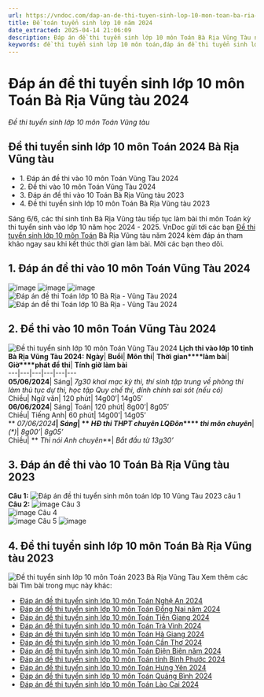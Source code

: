 ```yaml
---
url: https://vndoc.com/dap-an-de-thi-tuyen-sinh-lop-10-mon-toan-ba-ria-vung-tau-298451
title: Đề toán tuyển sinh lớp 10 năm 2024
date_extracted: 2025-04-14 21:06:09
description: Đáp án đề thi tuyển sinh lớp 10 môn Toán Bà Rịa Vũng Tàu năm 2024 được VnDoc sưu tầm và đăng tải. Mời các tham khảo, so sánh và đối chiếu với kết quả bài làm của mình.
keywords: đề thi tuyển sinh lớp 10 môn toán,đáp án đề thi tuyển sinh lớp 10 môn toán,đề thi vào 10 môn toán,đề thi thử vào 10 môn toán,đề thi toán vào 10 năm 2024,đề thi toán vào 10,đề toán tuyển sinh lớp 10 năm 2024,đề thi tuyển sinh vào lớp 10 môn toán,đề toán thi vào lớp 10,đề thi vào lớp 10 môn toán,đề toán thi vào 10,đề tuyển sinh lớp 10 môn toán 2024,đề thi tuyển sinh lớp 10 môn toán 2024,Đáp án đề thi tuyển sinh lớp 10 môn Toán Vũng Tàu 2024,đề thi tuyển sinh lớp 10 môn toán Bà Rịa Vũng Tàu
---
```


# Đáp án đề thi tuyển sinh lớp 10 môn Toán Bà Rịa Vũng tàu 2024
 _Đề thi tuyển sinh lớp 10 môn Toán Vũng tàu_
## Đề thi tuyển sinh lớp 10 môn Toán 2024 Bà Rịa Vũng tàu
  * 1\. Đáp án đề thi vào 10 môn Toán Vũng Tàu 2024
  * 2\. Đề thi vào 10 môn Toán Vũng Tàu 2024
  * 3\. Đáp án đề thi vào 10 Toán Bà Rịa Vũng tàu 2023
  * 4\. Đề thi tuyển sinh lớp 10 môn Toán Bà Rịa Vũng tàu 2023

Sáng 6/6, các thí sinh tỉnh Bà Rịa Vũng tàu tiếp tục làm bài thi môn Toán kỳ thi tuyển sinh vào lớp 10 năm học 2024 - 2025. VnDoc gửi tới các bạn [Đề thi tuyển sinh lớp 10 môn Toán](<https://vndoc.com/luyen-thi-vao-lop10>) Bà Rịa Vũng tàu năm 2024 kèm đáp án tham khảo ngay sau khi kết thúc thời gian làm bài. Mời các bạn theo dõi.
## 1\. Đáp án đề thi vào 10 môn Toán Vũng Tàu 2024
![image](https://i.vdoc.vn/data/image/2024/06/06/dap-an-de-thi-tuyen-sinh-lop-10-mon-toan-ba-ria-vung-tau-1.jpg)
![image](https://i.vdoc.vn/data/image/2024/06/06/dap-an-de-thi-tuyen-sinh-lop-10-mon-toan-ba-ria-vung-tau-2.jpg)
![image](https://i.vdoc.vn/data/image/2024/06/06/dap-an-de-thi-tuyen-sinh-lop-10-mon-toan-ba-ria-vung-tau-3.jpg)![Đáp án đề thi Toán lớp 10 Bà Rịa - Vũng Tàu 2024](https://i.vdoc.vn/data/image/2024/06/06/dap-an-de-thi-vao-lop-10-mon-toan-2024-vung-tau-5.png)
![Đáp án đề thi Toán lớp 10 Bà Rịa - Vũng Tàu 2024](https://i.vdoc.vn/data/image/2024/06/06/dap-an-de-thi-vao-lop-10-mon-toan-2024-vung-tau-6.png)
## 2\. Đề thi vào 10 môn Toán Vũng Tàu 2024
![Đề thi tuyển sinh lớp 10 môn Toán Vũng Tàu 2024](https://i.vdoc.vn/data/image/2024/06/06/Toan-Vung-Tau.jpg)
**Lịch thi vào lớp 10 tỉnh Bà Rịa Vũng Tàu 2024:**
**Ngày**| **Buổi**| **Môn thi**| **Thời gian****làm bài**| **Giờ****phát đề thi**| **Tính giờ làm bài**  
---|---|---|---|---|---  
**05/06/2024**|  Sáng|  _7g30 khai mạc kỳ thi, thí sinh tập trung về phòng thi làm thủ tục dự thi, học tập Quy chế thi, đính chính sai sót \(nếu có\)_  
Chiều| Ngữ văn| 120 phút| 14g00’| 14g05’  
**06/06/2024**|  Sáng| Toán| 120 phút| 8g00’| 8g05’  
Chiều| Tiếng Anh| 60 phút| 14g00’| 14g05’  
** _07/06/2024_**|  _Sáng_| ** _HĐ thi THPT chuyên LQĐôn_**** _thi môn chuyên_**|  _\(\*\)_| _8g00’_|  _8g05’_  
Chiều| ** _Thi nói Anh chuyên_**|  _Bắt đầu từ 13g30’_  
## 
## 3\. Đáp án đề thi vào 10 Toán Bà Rịa Vũng tàu 2023
**Câu 1:**
![Đáp án đề thi tuyển sinh môn toán lớp 10 Vũng Tàu 2023 câu 1](https://i.vdoc.vn/data/image/2023/06/06/dap-an-de-thi-tuyen-sinh-mon-toan-lop-10-ba-ria-vung-tau-cau-1-rs650.jpg)  
**Câu 2:**
![image](https://i.vdoc.vn/data/image/2023/06/06/dap-an-de-thi-vao-10-mon-toan-2023-vung-tau-cau-2-rs650.jpg)
Câu 3  
![image](https://i.vdoc.vn/data/image/2023/06/06/dap-an-de-thi-vao-10-mon-toan-2023-vung-tau-cau-3-rs650.jpg)
Câu 4  
![image](https://i.vdoc.vn/data/image/2023/06/06/dap-an-de-thi-vao-10-mon-toan-2023-vung-tau-cau-4-1-rs650.jpg)
Câu 5
![image](https://i.vdoc.vn/data/image/2023/06/06/vung-tau.jpg)
## 4\. Đề thi tuyển sinh lớp 10 môn Toán Bà Rịa Vũng tàu 2023
![Đề thi tuyển sinh lớp 10 môn Toán 2023 Bà Rịa Vũng Tàu](https://i.vdoc.vn/data/image/2023/06/06/De-thi-vao-10-Toan-Vung-Tau-2023.jpg)
Xem thêm các bài Tìm bài trong mục này khác:
  * [Đáp án đề thi tuyển sinh lớp 10 môn Toán Nghệ An 2024](</dap-an-de-thi-tuyen-sinh-lop-10-mon-toan-nghe-an-298306>)
  * [Đáp án đề thi tuyển sinh lớp 10 môn Toán Đồng Nai năm 2024](</dap-an-de-thi-tuyen-sinh-lop-10-mon-toan-dong-nai-268276>)
  * [Đáp án đề thi tuyển sinh lớp 10 môn Toán Tiền Giang 2024](</dap-an-de-thi-tuyen-sinh-lop-10-mon-toan-tinh-tien-giang-268365>)
  * [Đáp án đề thi tuyển sinh lớp 10 môn Toán Trà Vinh 2024](</dap-an-de-thi-tuyen-sinh-lop-10-mon-toan-tra-vinh-298261>)
  * [Đáp án đề thi tuyển sinh lớp 10 môn Toán Hà Giang 2024](</dap-an-de-thi-tuyen-sinh-lop-10-mon-toan-ha-giang-298608>)
  * [Đáp án đề thi tuyển sinh lớp 10 môn Toán Cần Thơ 2024](</dap-an-de-thi-tuyen-sinh-lop-10-mon-toan-can-tho-298316>)
  * [Đáp án đề thi tuyển sinh lớp 10 môn Toán Điện Biên năm 2024](</dap-an-de-thi-tuyen-sinh-lop-10-mon-toan-dien-bien-298123>)
  * [Đáp án đề thi tuyển sinh lớp 10 môn Toán tỉnh Bình Phước 2024](</dap-an-de-thi-tuyen-sinh-lop-10-mon-toan-tinh-binh-phuoc-2022-267139>)
  * [Đáp án đề thi tuyển sinh lớp 10 môn Toán Hưng Yên 2024](</dap-an-de-thi-tuyen-sinh-lop-10-mon-toan-hung-yen-298236>)
  * [Đáp án đề thi tuyển sinh lớp 10 môn Toán Quảng Bình 2024](</dap-an-de-thi-tuyen-sinh-lop-10-mon-toan-tinh-quang-binh-2022-267353>)
  * [Đáp án đề thi tuyển sinh lớp 10 môn Toán Lào Cai 2024](</dap-an-de-thi-tuyen-sinh-lop-10-mon-toan-tinh-lao-cai-267626>)

